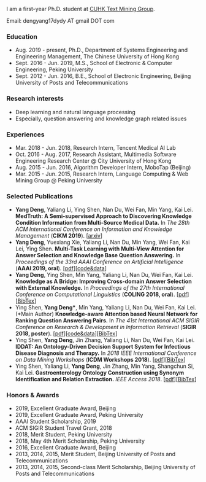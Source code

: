 I am a first-year Ph.D. student at [CUHK Text Mining Group](http://www1.se.cuhk.edu.hk/~textmine/).

Email: dengyang17dydy AT gmail DOT com

### Education
* Aug. 2019 - present, 
Ph.D., Department of Systems Engineering and Engineering Management, The Chinese University of Hong Kong
* Sept. 2016 - Jun. 2019,
M.S., School of Electronic & Computer Engineering, Peking University
* Sept. 2012 - Jun. 2016,
B.E., School of Electronic Engineering, Beijing University of Posts and Telecommunications

### Research interests
* Deep learning and natural language processing
* Especially, question answering and knowledge graph related issues

### Experiences
* Mar. 2018 - Jun. 2018, Research Intern, Tencent Medical AI Lab
* Oct. 2016 - Aug. 2017, Research Assistant, Multimedia Software Engineering Research Center @ City University of Hong Kong 
* Aug. 2015 - Jun. 2016, Algorithm Developer Intern, MoboTap (Beijing)
* Mar. 2015 - Jun. 2015, Research Intern, Language Computing & Web Mining Group @ Peking University

### Selected Publications
* **Yang Deng**, Yaliang Li, Ying Shen, Nan Du, Wei Fan, Min Yang, Kai Lei. **MedTruth: A Semi-supervised Approach to Discovering Knowledge Condition Information from Multi-Source Medical Data.** In _The 28th ACM International Conference on Information and Knowledge Management_ (**CIKM 2019**). [[arxiv](https://arxiv.org/abs/1809.10404)] 
* **Yang Deng**, Yuexiang Xie, Yaliang Li, Nan Du, Min Yang, Wei Fan, Kai Lei, Ying Shen. **Multi-Task Learning with Multi-View Attention for Answer Selection and Knowledge Base Question Answering.** In _Proceedings of the 33rd AAAI Conference on Artificial Intelligence_ (**AAAI 2019, oral**). [[pdf](https://aaai.org/ojs/index.php/AAAI/article/view/4593)][[code&data](https://github.com/dengyang17/MTQA)]
* **Yang Deng**, Ying Shen, Min Yang, Yaliang Li, Nan Du, Wei Fan, Kai Lei. **Knowledge as A Bridge: Improving Cross-domain Answer Selection with External Knowledge.** In _Proceedings of the 27th International Conference on Computational Linguistics_ (**COLING 2018, oral**). [[pdf](http://aclweb.org/anthology/C18-1279)][[BibTex](https://aclanthology.info/papers/C18-1279/c18-1279.bib)]
* Ying Shen, **Yang Deng\***, Min Yang, Yaliang Li, Nan Du, Wei Fan, Kai Lei. (\*Main Author) **Knowledge-aware Attention based Neural Network for Ranking Question Answering Pairs.** In _The 41st International ACM SIGIR Conference on Research & Development in Information Retrieval_ (**SIGIR 2018, poster**). [[pdf](https://dl.acm.org/citation.cfm?doid=3209978.3210081)][[code&data](https://github.com/dengyang17/kablstm)][[BibTex](https://dl.acm.org/citation.cfm?doid=3209978.3210081)]
* Ying Shen, **Yang Deng**, Jin Zhang, Yaliang Li, Nan Du, Wei Fan, Kai Lei. **IDDAT: An Ontology-Driven Decision Support System for Infectious Disease Diagnosis and Therapy.** In _2018 IEEE International Conference on Data Mining Workshops_ (**ICDM Workshops 2018**). [[pdf](https://ieeexplore.ieee.org/stamp/stamp.jsp?tp=&arnumber=8637479)][[BibTex](https://dblp.uni-trier.de/rec/bibtex/conf/icdm/ShenDZLDFYL18)]
* Ying Shen, Yaliang Li, **Yang Deng**, Jin Zhang, Min Yang, Shangchun Si, Kai Lei. **Gastroenterology Ontology Construction using Synonym Identification and Relation Extraction.** _IEEE Access 2018_. [[pdf](https://ieeexplore.ieee.org/stamp/stamp.jsp?tp=&arnumber=8425033)][[BibTex](https://dblp.uni-trier.de/rec/bibtex/journals/access/ShenLDZYCSL18)]

### Honors & Awards
*	2019, Excellent Graduate Award, Beijing
*	2019, Excellent Graduate Award, Peking University
*	AAAI Student Scholarship, 2019
*	ACM SIGIR Student Travel Grant, 2018 
*	2018, Merit Student, Peking University
*	2018, May 4th Merit Scholarship, Peking University
*	2016, Excellent Graduate Award, Beijing
*	2013, 2014, 2015, Merit Student, Beijing University of Posts and Telecommunications
*	2013, 2014, 2015, Second-class Merit Scholarship, Beijing University of Posts and Telecommunications
